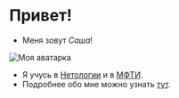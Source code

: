 # Привет! #
- Меня зовут _Cаша_!

![Моя аватарка](https://th.bing.com/th/id/R.c655502dce437645a10500bbedb93aca?rik=s4THCdf4hqrmmw&riu=http%3a%2f%2fprintonic.ru%2fuploads%2fimages%2f2016%2f05%2f11%2fimg_57330ef2732f2.jpg&ehk=M45VA9chsE0IA7LgipSZ7dwlzA9r341QtvsE6RBn9tk%3d&risl=&pid=ImgRaw&r=0)

- Я учусь в [Нетологии](https://netology.ru/ "сайт Нетологии") и в [МФТИ](https://mipt.ru/ "сайт МФТИ").
- Подробнее обо мне можно узнать [тут](https://www.instagram.com/invites/contact/?i=1iz5yyqkmp5wi&utm_content=11zqmg9/ "Ins").
